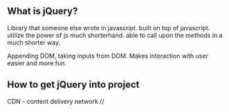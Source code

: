 ## What is jQuery?
Library that someone else wrote in javascript. built on top of javascript. utilize the power of js much shorterhand. able to call upon the methods in a much shorter way.

Appending DOM, taking inputs from DOM. Makes interaction with user easier and more fun.

## How to get jQuery into project
CDN - content delivery network
// <script src="https://code.jquery.com/jquery-3.1.1.min.js">
bad? dependent upon internet connectivity, and this website being available.
better? download it and sourced to each project.

## DOM
Document object model
what the website is. what people look at and interact with.

static vs dynamic pages --
static never changes
dynamic - interactive. we write code that reacts to user's interactions. button clicks for example. however a user wants to use it.

ON DOCUMENT READY:
$('document').ready(onReady);

function onReady(){
    console.log('jQ');
    $("#hello").append('Welcome to my Page!')
}

## jQuery events
$() - selector
-  ID - `$('#some-id')`;
- class - `$('.some-class')`;
- Descendants - `$('ul li')`;
- multiple elements - `$('.mic', '.check').append('test test')`;
- find elements - `$('#solid').find('.rock')`

## DOM traversal
- navigate to parent element - `$('.child').parent( actions inside of parenthesis);
- first level - `$('.parent').children().children()
    - traverse up and down the DOM

parent
    child
        grandchild
            great grandchild


## DOM Manipulation
.addClass
.append

## Getters and Setters
.val(); - both a getter and a setter
google jQuery Getters and Setters, or (accessors?)
Big ol' list of jquery element methods
https://api.jquery.com/category/manipulation/

.val();
.text();
.data();
.attr();